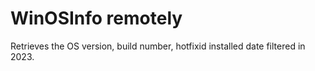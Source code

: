 # WinOSInfo remotely
Retrieves the OS version, build number, hotfixid installed date filtered in 2023.
